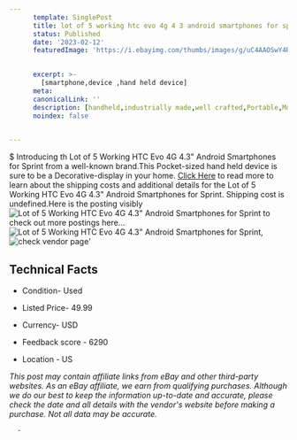 ```yaml
---
      template: SinglePost
      title: lot of 5 working htc evo 4g 4 3 android smartphones for sprint
      status: Published
      date: '2023-02-12'
      featuredImage: 'https://i.ebayimg.com/thumbs/images/g/uC4AAOSwY4Rj2qZ8/s-l225.jpg'
       

      excerpt: >-
        [smartphone,device ,hand held device]
      meta:
      canonicalLink: ''
      description: [handheld,industrially made,well crafted,Portable,Mobile,Compact,Convenient,Lightweight,Maneuverable,Man-portable,Miniature,Carriable,Hand-held,Light,Holdable,Transportable,Mobile device,Pocket-sized,On-the-go,Wireless,Cordless,Compact size,Convenient size, smartphone,device ,hand held device]
      noindex: false
      

---
```

$
      Introducing th Lot of 5 Working HTC Evo 4G 4.3" Android Smartphones for Sprint from a well-known brand.This Pocket-sized hand held device is sure to be a Decorative-display in your home. [Click Here](https://www.ebay.com/itm/234881789997?hash=item36b00bb02d%3Ag%3AuC4AAOSwY4Rj2qZ8&mkevt=1&mkcid=1&mkrid=711-53200-19255-0&campid=%253CePNCampaignId%253E&customid=%253CreferenceId%253E&toolid=10049) to read more to learn about the shipping costs and additional details for the Lot of 5 Working HTC Evo 4G 4.3" Android Smartphones for Sprint. Shipping cost is undefined.Here is the posting visibly ![Lot of 5 Working HTC Evo 4G 4.3" Android Smartphones for Sprint](https://i.ebayimg.com/thumbs/images/g/uC4AAOSwY4Rj2qZ8/s-l225.jpg) to check out more postings here... ![Lot of 5 Working HTC Evo 4G 4.3" Android Smartphones for Sprint](https://i.ebayimg.com/images/g/uC4AAOSwY4Rj2qZ8/s-l1600.jpg), ![check vendor page](https://origin-galleryplus.ebayimg.com/ws/web/234881789997_2_0_1/225x225.jpg,https://origin-galleryplus.ebayimg.com/ws/web/234881789997_3_0_1/225x225.jpg,https://origin-galleryplus.ebayimg.com/ws/web/234881789997_4_0_1/225x225.jpg,https://origin-galleryplus.ebayimg.com/ws/web/234881789997_5_0_1/225x225.jpg,https://origin-galleryplus.ebayimg.com/ws/web/234881789997_6_0_1/225x225.jpg,https://origin-galleryplus.ebayimg.com/ws/web/234881789997_7_0_1/225x225.jpg,https://origin-galleryplus.ebayimg.com/ws/web/234881789997_8_0_1/225x225.jpg,https://origin-galleryplus.ebayimg.com/ws/web/234881789997_9_0_1/225x225.jpg)'

      

 ## Technical Facts 



     
      

 - Condition- Used 


      

 - Listed Price- 49.99 


      

 - Currency- USD 


      

 - Feedback score - 6290 


      

 - Location - US 


      
      

 *_This post may contain affiliate links from eBay and other third-party websites. As an eBay affiliate, we earn from qualifying purchases. Although we do our best to keep the information up-to-date and accurate, please check the date and all details with the vendor's website before making a purchase. Not all data may be accurate._*




      -
